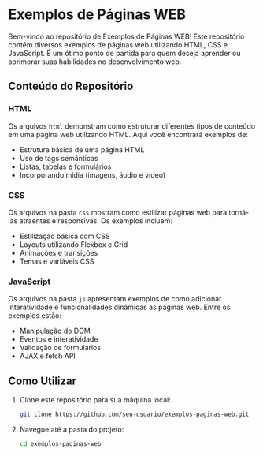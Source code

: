 # Exemplos de Páginas WEB

Bem-vindo ao repositório de Exemplos de Páginas WEB! Este repositório contém diversos exemplos de páginas web utilizando HTML, CSS e JavaScript. É um ótimo ponto de partida para quem deseja aprender ou aprimorar suas habilidades no desenvolvimento web.

## Conteúdo do Repositório

### HTML
Os arquivos
`html` demonstram como estruturar diferentes tipos de conteúdo em uma página web utilizando HTML. Aqui você encontrará exemplos de:

- Estrutura básica de uma página HTML
- Uso de tags semânticas
- Listas, tabelas e formulários
- Incorporando mídia (imagens, áudio e vídeo)

### CSS
Os arquivos na pasta 
`css` mostram como estilizar páginas web para torná-las atraentes e responsivas. Os exemplos incluem:

- Estilização básica com CSS
- Layouts utilizando Flexbox e Grid
- Animações e transições
- Temas e variáveis CSS

### JavaScript
Os arquivos na pasta 
`js` apresentam exemplos de como adicionar interatividade e funcionalidades dinâmicas às páginas web. Entre os exemplos estão:

- Manipulação do DOM
- Eventos e interatividade
- Validação de formulários
- AJAX e fetch API

## Como Utilizar

1. Clone este repositório para sua máquina local:

 
    ```bash
    git clone https://github.com/seu-usuario/exemplos-paginas-web.git
    ```

2. Navegue até a pasta do projeto:

   
    ```bash
    cd exemplos-paginas-web
    ```
